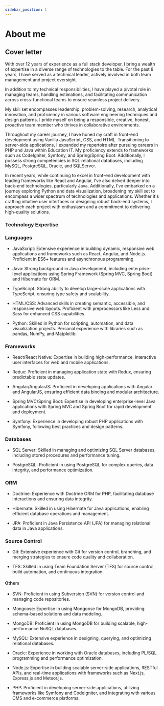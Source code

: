 ```yaml
---
sidebar_position: 1
---
```


# About me

## Cover letter

With over 12 years of experience as a full stack developer, I bring a wealth of expertise in a diverse range of technologies to the table. For the past 8 years, I have served as a technical leader, actively involved in both team management and project oversight.

In addition to my technical responsibilities, I have played a pivotal role in managing teams, handling estimations, and facilitating communication across cross-functional teams to ensure seamless project delivery.

My skill set encompasses leadership, problem-solving, research, analytical innovation, and proficiency in various software engineering techniques and design patterns. I pride myself on being a responsible, creative, honest, proactive team member who thrives in collaborative environments.

Throughout my career journey, I have honed my craft in front-end development using Vanilla JavaScript, CSS, and HTML. Transitioning to server-side applications, I expanded my repertoire after pursuing careers in PHP and Java within Education IT. My proficiency extends to frameworks such as CodeIgniter, Symfony, and Spring/Spring Boot. Additionally, I possess strong competencies in SQL relational databases, including MySQL, PostgreSQL, Oracle, and SQLServer.

In recent years, while continuing to excel in front-end development with leading frameworks like React and Angular, I've also delved deeper into back-end technologies, particularly Java. Additionally, I've embarked on a journey exploring Python and data visualization, broadening my skill set to encompass a wider spectrum of technologies and applications. Whether it's crafting intuitive user interfaces or designing robust back-end systems, I approach each project with enthusiasm and a commitment to delivering high-quality solutions.

### Technology Expertise

### Languages

- JavaScript: Extensive experience in building dynamic, responsive web applications and frameworks such as React, Angular, and Node.js. Proficient in ES6+ features and asynchronous programming.

- Java: Strong background in Java development, including enterprise-level applications using Spring Framework (Spring MVC, Spring Boot) and Hibernate for ORM.

- TypeScript: Strong ability to develop large-scale applications with TypeScript, ensuring type safety and scalability.

- HTML/CSS: Advanced skills in creating semantic, accessible, and responsive web layouts. Proficient with preprocessors like Less and Sass for enhanced CSS capabilities.

- Python: Skilled in Python for scripting, automation, and data visualization projects. Personal experience with libraries such as pandas, NumPy, and Matplotlib.

### Frameworks

- React/React Native: Expertise in building high-performance, interactive user interfaces for web and mobile applications.

- Redux: Proficient in managing application state with Redux, ensuring predictable state updates.

- Angular/AngularJS: Proficient in developing applications with Angular and AngularJS, ensuring efficient data binding and modular architecture.

- Spring MVC/Spring Boot: Expertise in developing enterprise-level Java applications with Spring MVC and Spring Boot for rapid development and deployment.

- Symfony: Experience in developing robust PHP applications with Symfony, following best practices and design patterns.

### Databases

- SQL Server: Skilled in managing and optimizing SQL Server databases, including stored procedures and performance tuning.

- PostgreSQL: Proficient in using PostgreSQL for complex queries, data integrity, and performance optimization.

### ORM

- Doctrine: Experience with Doctrine ORM for PHP, facilitating database interactions and ensuring data integrity.

- Hibernate: Skilled in using Hibernate for Java applications, enabling efficient database operations and management.

- JPA: Proficient in Java Persistence API (JPA) for managing relational data in Java applications.

### Source Control

- Git: Extensive experience with Git for version control, branching, and merging strategies to ensure code quality and collaboration.

- TFS: Skilled in using Team Foundation Server (TFS) for source control, build automation, and continuous integration.

#### Others

- SVN: Proficient in using Subversion (SVN) for version control and managing code repositories.

- Mongoose: Expertise in using Mongoose for MongoDB, providing schema-based solutions and data modeling.

- MongoDB: Proficient in using MongoDB for building scalable, high-performance NoSQL databases.

- MySQL: Extensive experience in designing, querying, and optimizing relational databases.

- Oracle: Experience in working with Oracle databases, including PL/SQL programming and performance optimization.

- Node.js: Expertise in building scalable server-side applications, RESTful APIs, and real-time applications with frameworks such as Next.js, Express.js and Meteor.js.

- PHP: Proficient in developing server-side applications, utilizing frameworks like Symfony and CodeIgniter, and integrating with various CMS and e-commerce platforms.

